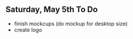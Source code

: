Saturday, May 5th To Do
-------------------------

- finish mockcups (do mockup for desktop size)
- create logo